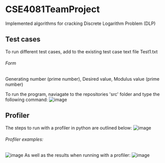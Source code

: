 # CSE4081TeamProject
Implemented algorithms for cracking Discrete Logarithm Problem (DLP)

## Test cases

To run different test cases, add to the existing test case text file Test1.txt

###### Form
Generating number (prime number), Desired value, Modulus value (prime number)

To run the program, naviagate to the repositories 'src' folder and type the following command:
![image](https://user-images.githubusercontent.com/35845396/66707207-e80af980-ed0a-11e9-9227-ceee6183a015.png)

## Profiler
The steps to run with a profiler in python are outlined below:
![image](https://user-images.githubusercontent.com/35845396/67109606-df00a900-f19e-11e9-8666-bc3b015ed6e7.png)

###### Profiler examples:
![image](https://user-images.githubusercontent.com/35845396/67109567-c8f2e880-f19e-11e9-8012-688f4a468a26.png)
As well as the results when running with a profiler:
![image](https://user-images.githubusercontent.com/35845396/67109715-1ff8bd80-f19f-11e9-9885-77c49bc89caa.png)

